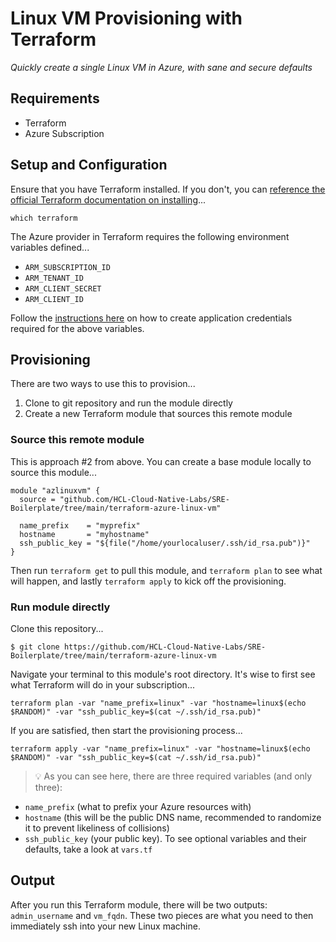 # Linux VM Provisioning with Terraform

*Quickly create a single Linux VM in Azure, with sane and secure defaults*

## Requirements

- Terraform
- Azure Subscription

## Setup and Configuration

Ensure that you have Terraform installed. If you don't, you can [reference the official Terraform documentation on installing](https://developer.hashicorp.com/terraform/intro)...

```
which terraform
```

The Azure provider in Terraform requires the following environment variables defined...

- `ARM_SUBSCRIPTION_ID`
- `ARM_TENANT_ID`
- `ARM_CLIENT_SECRET`
- `ARM_CLIENT_ID`

Follow the [instructions here](https://www.terraform.io/docs/providers/azurerm/index.html#to-create-using-azure-cli-) on how to create application credentials required for the above variables.

## Provisioning

There are two ways to use this to provision...

1. Clone to git repository and run the module directly
1. Create a new Terraform module that sources this remote module

### Source this remote module

This is approach #2 from above. You can create a base module locally to source this module...

```hcl
module "azlinuxvm" {
  source = "github.com/HCL-Cloud-Native-Labs/SRE-Boilerplate/tree/main/terraform-azure-linux-vm"

  name_prefix    = "myprefix"
  hostname       = "myhostname"
  ssh_public_key = "${file("/home/yourlocaluser/.ssh/id_rsa.pub")}"
}
```

Then run `terraform get` to pull this module, and `terraform plan` to see what will happen, and lastly `terraform apply` to kick off the provisioning.

### Run module directly

Clone this repository...
```
$ git clone https://github.com/HCL-Cloud-Native-Labs/SRE-Boilerplate/tree/main/terraform-azure-linux-vm
```

Navigate your terminal to this module's root directory. It's wise to first see what Terraform will do in your subscription...

```
terraform plan -var "name_prefix=linux" -var "hostname=linux$(echo $RANDOM)" -var "ssh_public_key=$(cat ~/.ssh/id_rsa.pub)"
```

If you are satisfied, then start the provisioning process...

```
terraform apply -var "name_prefix=linux" -var "hostname=linux$(echo $RANDOM)" -var "ssh_public_key=$(cat ~/.ssh/id_rsa.pub)"
```

> :bulb: As you can see here, there are three required variables (and only three): 
* `name_prefix` (what to prefix your Azure resources with)
* `hostname` (this will be the public DNS name, recommended to randomize it to prevent likeliness of collisions)
* `ssh_public_key` (your public key). To see optional variables and their defaults, take a look at `vars.tf`

## Output

After you run this Terraform module, there will be two outputs: `admin_username` and `vm_fqdn`. These two pieces are what you need to then immediately ssh into your new Linux machine.
